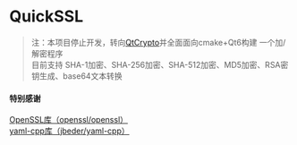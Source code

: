 # QuickSSL
> 注：本项目停止开发，转向[QtCrypto](https://github.com/sjc0910/QtCrypto)并全面面向cmake+Qt6构建
一个加/解密程序  
目前支持 SHA-1加密、SHA-256加密、SHA-512加密、MD5加密、RSA密钥生成、base64文本转换
#### 特别感谢
[OpenSSL库（openssl/openssl）](https://github.com/openssl/openssl)  
[yaml-cpp库（jbeder/yaml-cpp）](https://github.com/jbeder/yaml-cpp)
